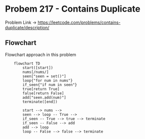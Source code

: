 # Probem 217 - Contains Duplicate

Problem Link -> <https://leetcode.com/problems/contains-duplicate/description/>

## Flowchart

Flowchart approach in this problem

```mermaid
    flowchart TD
        start([start])
        nums[/nums/]
        seen["seen = set()"]
        loop{"for num in nums"}
        if_seen{"if num in seen"}
        true[return True]
        false[return False]
        add["seen.add(num)"]
        terminate([end])

        start --> nums -->
        seen --> loop -- True -->
        if_seen -- True --> true --> terminate
        if_seen -- False --> add
        add --> loop
        loop -- False --> false --> terminate
```
